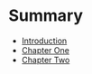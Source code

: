 # Summary

* [Introduction](README.md)
* [Chapter One](chapter1.md)
* [Chapter Two](chapter_two.md)

